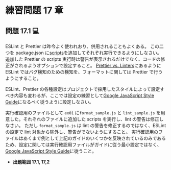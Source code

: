 # 練習問題 17 章

## 問題 17.1 💻

ESLint と Prettier は昨今よく使われおり、併用されることもよくある。
この二つを package.json に[scripts](https://docs.npmjs.com/cli/v9/using-npm/scripts)を追加してそれぞれ実行できるようにしなさい。
追加した Prettier の scripts 実行時は警告が表示されるだけでなく、コードの修正がされるようオプションで設定すること。
[Prettier vs. Linters](https://prettier.io/docs/en/comparison.html)にあるように ESLint ではバグ検知のための検知を、フォーマットに関しては Prettier で行うようにすること。

ESLint、Prettier の各種設定はプロジェクトで採用したスタイルによって設定すべき内容も変わるが、ここでは設定の練習として[Google JavaScript Style Guide](https://google.github.io/styleguide/jsguide.html)になるべく従うように設定しなさい。

実行確認用のファイルとして `ex01` に`format_sample.js` と `lint_sample.js` を用意した。それぞれのファイルに追加した scripts を実行し、lint の警告は修正しなさい。
ただし `format_sample.js` は lint の警告を修正するのではなく、ESLint の設定で lint 対象から除外し、警告がでないようにすること。
実行確認用のファイルはあくまで例として上記のガイドのいくつかを反映されているのみであるため、設定に関しては実行確認用ファイルがガイドに従う最小設定ではなく、[Google JavaScript Style Guide](https://google.github.io/styleguide/jsguide.html)に従うこと。

- **出題範囲 17.1, 17,2**

